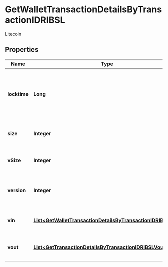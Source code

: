 

# GetWalletTransactionDetailsByTransactionIDRIBSL

Litecoin

## Properties

| Name | Type | Description | Notes |
|------------ | ------------- | ------------- | -------------|
|**locktime** | **Long** | Represents the time at which a particular transaction can be added to the blockchain. |  |
|**size** | **Integer** | Represents the total size of this transaction. |  |
|**vSize** | **Integer** | Represents the virtual size of this transaction. |  |
|**version** | **Integer** | Represents the transaction version number. |  |
|**vin** | [**List&lt;GetWalletTransactionDetailsByTransactionIDRIBSLVin&gt;**](GetWalletTransactionDetailsByTransactionIDRIBSLVin.md) | Object Array representation of transaction inputs |  |
|**vout** | [**List&lt;GetTransactionDetailsByTransactionIDRIBSLVout&gt;**](GetTransactionDetailsByTransactionIDRIBSLVout.md) | Object Array representation of transaction outputs |  |



